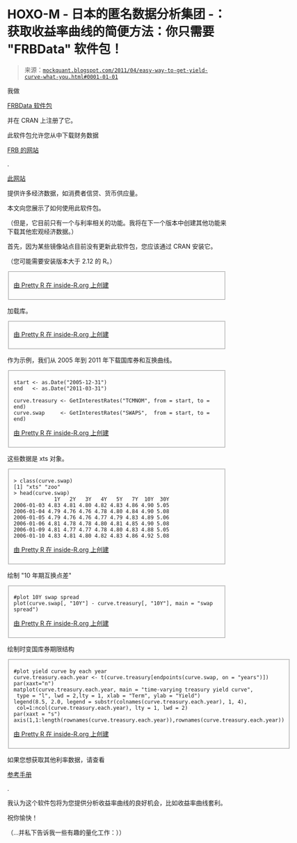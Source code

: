 <!--yml

类别：未分类

日期：2024-05-18 06:49:02

-->

# HOXO-M - 日本的匿名数据分析集团 -：获取收益率曲线的简便方法：你只需要 "FRBData" 软件包！

> 来源：[`mockquant.blogspot.com/2011/04/easy-way-to-get-yield-curve-what-you.html#0001-01-01`](http://mockquant.blogspot.com/2011/04/easy-way-to-get-yield-curve-what-you.html#0001-01-01)

我做

[FRBData 软件包](http://cran.r-project.org/web/packages/FRBData/index.html)

并在 CRAN 上注册了它。

此软件包允许您从中下载财务数据

[FRB 的网站](http://www.federalreserve.gov/)

.

[此网站](http://www.federalreserve.gov/econresdata/default.htm)

提供许多经济数据，如消费者信贷、货币供应量。

本文向您展示了如何使用此软件包。

（但是，它目前只有一个与利率相关的功能。我将在下一个版本中创建其他功能来下载其他宏观经济数据。）

首先，因为某些镜像站点目前没有更新此软件包，您应该通过 CRAN 安装它。

（您可能需要安装版本大于 2.12 的 R。）

<fieldset>

[由 Pretty R 在 inside-R.org 上创建](http://www.inside-r.org/pretty-r "由 Pretty R 在 inside-R.org 上创建")</fieldset>

加载库。

<fieldset>

[由 Pretty R 在 inside-R.org 上创建](http://www.inside-r.org/pretty-r "由 Pretty R 在 inside-R.org 上创建")</fieldset>

作为示例，我们从 2005 年到 2011 年下载国库券和互换曲线。

<fieldset>

```
start <- as.Date("2005-12-31")
end   <- as.Date("2011-03-31")
```

```
curve.treasury <- GetInterestRates("TCMNOM", from = start, to = end)
curve.swap     <- GetInterestRates("SWAPS",  from = start, to = end)
```

[由 Pretty R 在 inside-R.org 上创建](http://www.inside-r.org/pretty-r "由 Pretty R 在 inside-R.org 上创建")</fieldset>

这些数据是 xts 对象。

<fieldset>

```
> class(curve.swap)
[1] "xts" "zoo"
> head(curve.swap)
             1Y   2Y   3Y   4Y   5Y   7Y  10Y  30Y
2006-01-03 4.83 4.81 4.80 4.82 4.83 4.86 4.90 5.05
2006-01-04 4.79 4.76 4.76 4.78 4.80 4.84 4.90 5.08
2006-01-05 4.79 4.76 4.76 4.77 4.79 4.83 4.89 5.06
2006-01-06 4.81 4.78 4.78 4.80 4.81 4.85 4.90 5.08
2006-01-09 4.81 4.77 4.77 4.78 4.80 4.83 4.88 5.05
2006-01-10 4.83 4.81 4.80 4.82 4.83 4.86 4.92 5.08
```

[由 Pretty R 在 inside-R.org 上创建](http://www.inside-r.org/pretty-r "由 Pretty R 在 inside-R.org 上创建")</fieldset>

绘制 "10 年期互换点差"

<fieldset>

```
#plot 10Y swap spread
plot(curve.swap[, "10Y"] - curve.treasury[, "10Y"], main = "swap spread")
```

[由 Pretty R 在 inside-R.org 上创建](http://www.inside-r.org/pretty-r "由 Pretty R 在 inside-R.org 上创建")</fieldset>

绘制时变国库券期限结构

<fieldset>

```
#plot yield curve by each year
curve.treasury.each.year <- t(curve.treasury[endpoints(curve.swap, on = "years")])
par(xaxt="n")
matplot(curve.treasury.each.year, main = "time-varying treasury yield curve",
 type = "l", lwd = 2,lty = 1, xlab = "Term", ylab = "Yield")
legend(8.5, 2.0, legend = substr(colnames(curve.treasury.each.year), 1, 4),
 col=1:ncol(curve.treasury.each.year), lty = 1, lwd = 2)
par(xaxt = "s")
axis(1,1:length(rownames(curve.treasury.each.year)),rownames(curve.treasury.each.year))
```

[由 Pretty R 在 inside-R.org 上创建](http://www.inside-r.org/pretty-r "由 Pretty R 在 inside-R.org 上创建")</fieldset>

如果您想获取其他利率数据，请查看

[参考手册](http://cran.r-project.org/web/packages/FRBData/FRBData.pdf)

.

我认为这个软件包将为您提供分析收益率曲线的良好机会，比如收益率曲线套利。

祝你愉快！

（...并私下告诉我一些有趣的量化工作：））
